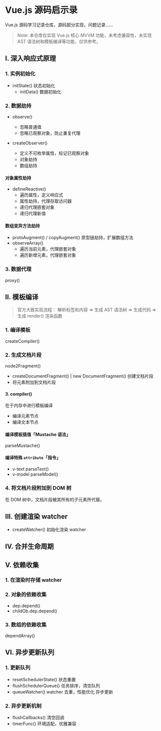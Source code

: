 # Vue.js 源码启示录

Vue.js 源码学习记录仓库，源码部分实现，问题记录......

> Note: 本仓库仅实现 Vue.js 核心 MVVM 功能，未考虑兼容性，未实现 AST 语法树和模板编译等功能，仅供参考。

## I. 深入响应式原理

### 1. 实例初始化

- initState()
  状态初始化
  - initData()
    数据初始化

### 2. 数据劫持

- observe()

  - 忽略普通值
  - 忽略已观察对象，防止重复代理

- createObserver()
  - 定义不可枚举属性，标记已观察对象
  - 对象劫持
  - 数组劫持

#### 对象属性劫持

- defineReactive()
  - 遍历属性，定义响应式
  - 属性劫持，代理存取访问器
  - 递归代理嵌套对象
  - 递归代理新值

#### 数组变异方法劫持

- protoAugment() / copyAugment()
  原型链劫持，扩展数组方法
- observeArray()
  - 遍历当前元素，代理嵌套对象
  - 遍历新增元素，代理嵌套对象

### 3. 数据代理

proxy()

## II. 模板编译

> 官方大致实现流程： 解析标签和内容 => 生成 AST 语法树 => 生成代码 => 生成 render() 渲染函数

### 1. 编译模板

createCompiler()

### 2. 生成文档片段

node2Fragment()

- createDocumentFragment() | new DocumentFragment()
  创建文档片段
- 将元素附加到文档片段

#### 3. compiler()

在于内存中进行模板编译

- 编译元素节点
- 编译文本节点

#### 编译模板插值「Mustache 语法」

parseMustache()

#### 编译特殊 `attribute`「指令」

- v-text
  parseText()
- v-model
  parseModel()

### 4. 将文档片段附加到 DOM 树

在 DOM 树中，文档片段被其所有的子元素所代替。

## III. 创建渲染 watcher

- createWatcher()
  初始化渲染 watcher

## IV. 合并生命周期

## V. 依赖收集

### 1. 在渲染时存储 watcher

### 2. 对象的依赖收集

- dep.depend()
- childOb.dep.depend()

### 3. 数组的依赖收集

dependArray()

## VI. 异步更新队列

### 1. 更新队列

- resetSchedulerState()
  状态重置
- flushSchedulerQueue()
  任务排序，清空队列
- queueWatcher()
  watcher 去重，性能优化
  异步更新

### 2. 异步更新机制

- flushCallbacks()
  清空回调
- timerFunc()
  环境适配，优雅兼容
